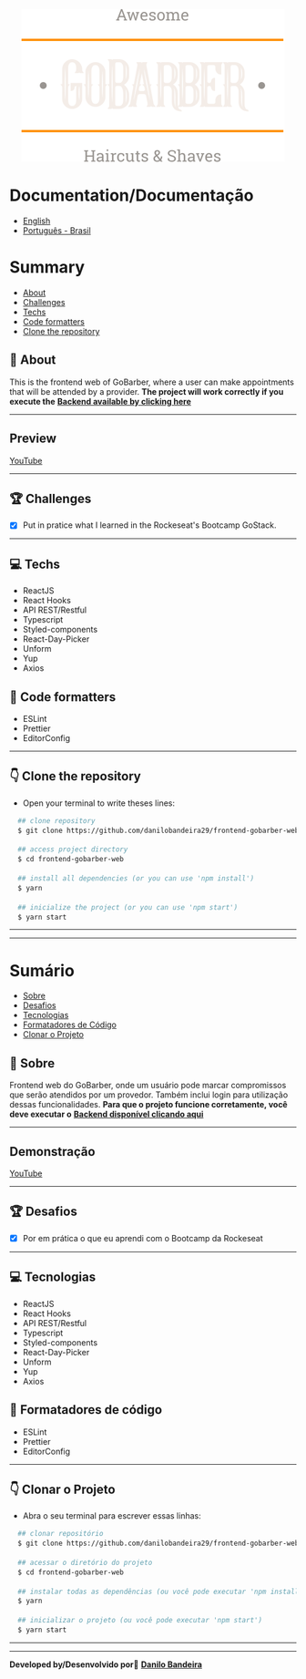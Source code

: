 <p align="center">
<img src="./src/assets/logo.svg" />
</p>

# Documentation/Documentação
- [English](#-Summary)
- [Português - Brasil](#-Sumário)

# Summary
- [About](#-About)
- [Challenges](#-Challenges)
- [Techs](#-Techs)
- [Code formatters](#-Code-formatters)
- [Clone the repository](#-Clone-the-repository)


## 📝 About
This is the frontend web of GoBarber, where a user can make appointments that will be attended by a provider.
**The project will work correctly if you execute the** <a href="https://github.com/danilobandeira29/backend-GoBarber" target="_blank">**Backend available by clicking here**</a>

---
## Preview
[YouTube](https://youtu.be/bHJ0jFWJovE)

---

## 🏆 Challenges
- [x] Put in pratice what I learned in the Rockeseat's Bootcamp GoStack.

---

## 💻 Techs
- ReactJS
- React Hooks
- API REST/Restful
- Typescript
- Styled-components
- React-Day-Picker
- Unform
- Yup
- Axios

## 💅 Code formatters
- ESLint
- Prettier
- EditorConfig

---

## 👇 Clone the repository
- Open your terminal to write theses lines:
```bash
  ## clone repository
  $ git clone https://github.com/danilobandeira29/frontend-gobarber-web.git

  ## access project directory
  $ cd frontend-gobarber-web

  ## install all dependencies (or you can use 'npm install')
  $ yarn

  ## inicialize the project (or you can use 'npm start')
  $ yarn start
```

---
---

# Sumário
- [Sobre](#-Sobre)
- [Desafios](#-Desafios)
- [Tecnologias](#-Tecnologias)
- [Formatadores de Código](#-Formatadores-de-Código)
- [Clonar o Projeto](#-Clonar-o-Projeto)


## 📝 Sobre
Frontend web do GoBarber, onde um usuário pode marcar compromissos que serão atendidos por um provedor. Também inclui login para utilização dessas funcionalidades.
**Para que o projeto funcione corretamente, você deve executar o**
<a href="https://github.com/danilobandeira29/backend-GoBarber" target="_blank">**Backend disponível clicando aqui**</a>

---
## Demonstração
[YouTube](https://youtu.be/bHJ0jFWJovE)

---

## 🏆 Desafios
- [x] Por em prática o que eu aprendi com o Bootcamp da Rockeseat

---

## 💻 Tecnologias
- ReactJS
- React Hooks
- API REST/Restful
- Typescript
- Styled-components
- React-Day-Picker
- Unform
- Yup
- Axios

## 💅 Formatadores de código
- ESLint
- Prettier
- EditorConfig

---

## 👇 Clonar o Projeto
- Abra o seu terminal para escrever essas linhas:
```bash
  ## clonar repositório
  $ git clone https://github.com/danilobandeira29/frontend-gobarber-web.git

  ## acessar o diretório do projeto
  $ cd frontend-gobarber-web

  ## instalar todas as dependências (ou você pode executar 'npm install')
  $ yarn

  ## inicializar o projeto (ou você pode executar 'npm start')
  $ yarn start
```
---
---

**Developed by/Desenvolvido por**👻
<a href="https://www.linkedin.com/in/danilo-bandeira-4411851a4/">**Danilo Bandeira</a>**
